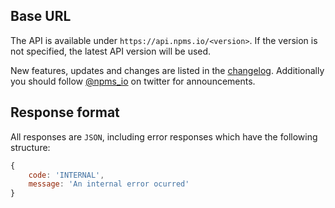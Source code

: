 ## Base URL

The API is available under `https://api.npms.io/<version>`. If the version is not specified, the latest API version will be used.

New features, updates and changes are listed in the [changelog](https://github.com/npms-io/npms-api/blob/master/CHANGELOG.md). Additionally you should follow [@npms_io](https://twitter.com/npms_io) on twitter for announcements.


## Response format

All responses are `JSON`, including error responses which have the following structure:

```js
{
    code: 'INTERNAL',
    message: 'An internal error ocurred'
}
```
